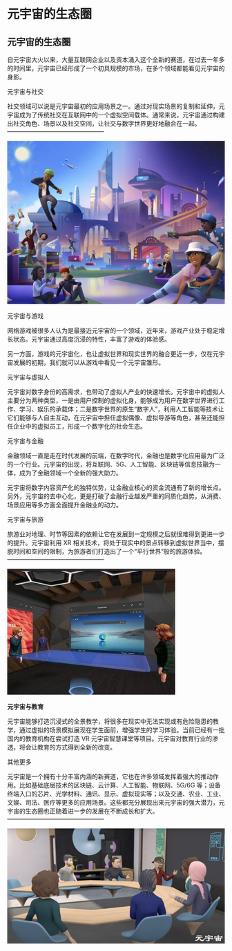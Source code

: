 # 元宇宙的生态圈


## 元宇宙的生态圈



自元宇宙大火以来，大量互联网企业以及资本涌入这个全新的赛道，在过去一年多的时间里，元宇宙已经形成了一个初具规模的市场，在多个领域都能看见元宇宙的身影。

元宇宙与社交

社交领域可以说是元宇宙最初的应用场景之一。通过对现实场景的复制和延伸，元宇宙成为了传统社交在互联网中的一个虚拟空间载体。通常来说，元宇宙通过构建出社交角色、场景以及社交空间，让社交与数字世界更好地融合在一起。
————————————————

![](3.jpg)



元宇宙与游戏

网络游戏被很多人认为是最接近元宇宙的一个领域，近年来，游戏产业处于稳定增长状态。元宇宙通过高度沉浸的特性，丰富了游戏的体验感。

另一方面，游戏的元宇宙化，也让虚拟世界和现实世界的融合更近一步，仅在元宇宙发展的初期，我们就可以从游戏中看见一个元宇宙雏形。

元宇宙与虚拟人

元宇宙对数字身份的高需求，也带动了虚拟人产业的快速增长。元宇宙中的虚拟人主要分为两种类型，一是由用户控制的虚拟化身，能够成为用户在数字世界进行工作、学习、娱乐的承载体；二是数字世界的原生“数字人”，利用人工智能等技术让它们能够与人自主互动，在元宇宙中担任虚拟偶像、虚拟导游等角色，甚至还能担任企业中的虚拟员工，形成一个数字化的社会生态。

元宇宙与金融

金融领域一直是走在时代发展的前端，在数字时代，金融也是数字化应用最为广泛的一个行业。元宇宙的出现，将互联网、5G、人工智能、区块链等信息技融为一体，成为了金融领域一个全新的强大助力。

元宇宙将数字内容资产化的独特优势，让金融业核心的资金流通有了新的增长点。另外，元宇宙的去中心化，更是打破了金融行业越发严重的同质化趋势，从消费、场景应用等多方面全面提升金融业的动力。

元宇宙与旅游

旅游业对地理、时节等因素的依赖让它在发展到一定规模之后就很难得到更进一步的提升。元宇宙利用 XR 相关技术，将处于现实中的景点转移到虚拟世界当中，摆脱时间和空间的限制，为旅游者们打造出了一个“平行世界”般的旅游体验。
————————————————

![](2.jpg)

**元宇宙与教育**

元宇宙能够打造沉浸式的全景教学，将很多在现实中无法实现或有危险隐患的教学，通过虚拟的场景模拟展现在学生面前，增强学生的学习体验。当前已经有一批国内的教育机构在尝试打造 VR 元宇宙智慧课堂等项目。元宇宙对教育行业的渗透，将会让教育的方式得到全新的改变。



其他更多

元宇宙是一个拥有十分丰富内涵的新赛道，它也在许多领域发挥着强大的推动作用。比如基础底层技术的区块链、云计算、人工智能、物联网、5G/6G 等；设备终端入口的芯片、光学材料、通讯、显示、虚拟现实等；以及交通、农业、工业、文娱、司法、医疗等更多的应用场景。这些都充分展现出来元宇宙的强大潜力，元宇宙的生态圈也正随着进一步的发展在不断成长和扩大。
————————————————

![](1.jpg)
